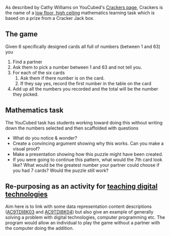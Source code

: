 
As described by Cathy Williams on YouCubed's [Crackers page](https://www.youcubed.org/tasks/crackers/), Crackers is the name of a [low floor, high ceiling](https://djplaner.github.io/memex/sense/Teaching/low-floor-high-ceiling-wide-walls/) mathematics learning task which is based on a prize from a Cracker Jack box. 

## The game

Given 6 specifically designed cards all full of numbers (between 1 and 63) you

1. Find a partner
2. Ask them to pick a number between 1 and 63 and not tell you.
3. For each of the six cards 
   1. Ask them if there number is on the card. 
   2. If they say yes, record the first number in the table on the card
4. Add up all the numbers you recorded and the total will be the number they picked.

## Mathematics task

The YouCubed task has students working toward doing this without writing down the numbers selected and then scaffolded with questions

-   What do you notice & wonder?
-   Create a convincing argument showing why this works. Can you make a visual proof?
-   Make a presentation showing how this puzzle might have been created.
-   If you were going to continue this pattern, what would the 7th card look like? What would be the greatest number your partner could choose if you had 7 cards? Would the puzzle still work?

## Re-purposing as an activity for [teaching digital technologies](https://djplaner.github.io/memex/sense/Teaching/Digital_Technologies/teaching-digital-technologies/)

Aim here is to link with some data representation content descriptions ([AC9TDI8K03](https://djplaner.github.io/memex/sense/Teaching/Curriculum/v9/Technologies/AC9TDI8K03/) and [AC9TDI8K04](https://djplaner.github.io/memex/sense/Teaching/Curriculum/v9/Technologies/AC9TDI8K04/)) but also give an example of generally solving a problem with digital technologies, computer programming etc. The program would allow an individual to play the game without a partner with the computer doing the addition.
